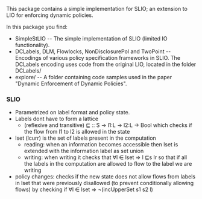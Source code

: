 This package contains a simple implementation for
SLIO; an extension to LIO for enforcing dynamic
policies.

In this package you find:
- SimpleStLIO  -- The simple implementation of SLIO
  (limited IO functionality).
- DCLabels, DLM, Flowlocks, NonDisclosurePol and
  TwoPoint  -- Encodings of various policy
  specification frameworks in SLIO. The DCLabels
  encoding uses code from the original LIO, located
  in the folder DCLabels/
- explore/  -- A folder containing code samples used
  in the paper "Dynamic Enforcement of Dynamic
  Policies".
  
### SLIO
- Parametrized on label format and policy state.
- Labels dont have to form a lattice
  - (reflexive and transitive) ⊑ :: S -> l1:L -> l2:L -> Bool which checks if the flow from l1 to l2 is allowed in the state
- lset (lcurr) is the set of labels  present in the computation
  - reading: when an information becomes accessible then lset is extended with the information label as set union
  - writing: when writing it checks that ∀l ∈ lset ⇒ l ⊑s lr so that if all the labels in the computation are allowed to flow to the label we are writing
- policy changes: checks if the new state does not allow flows from labels in lset that were previously disallowed (to prevent conditionally allowing flows) by checking if ∀l ∈ lset ⇒ ¬(incUpperSet s1 s2 l)
